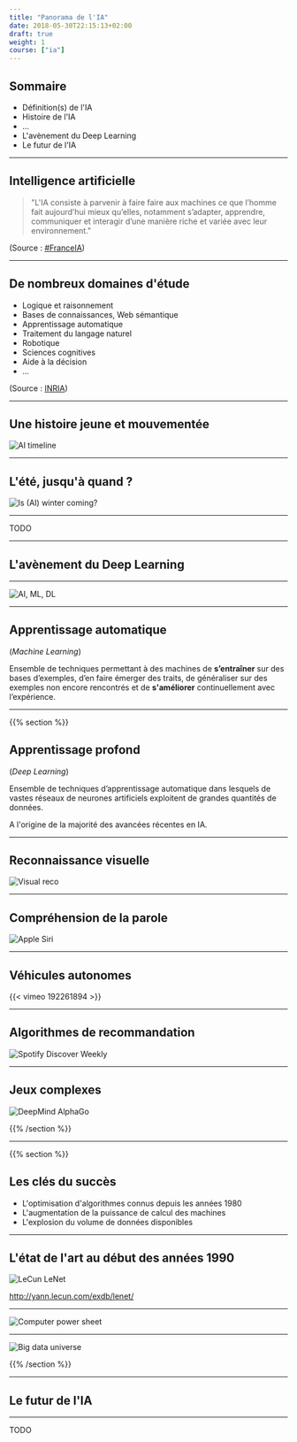 ```yaml
---
title: "Panorama de l'IA"
date: 2018-05-30T22:15:13+02:00
draft: true
weight: 1
course: ["ia"]
---
```


## Sommaire

- Définition(s) de l'IA
- Histoire de l'IA
- ...
- L'avènement du Deep Learning
- Le futur de l'IA

---

## Intelligence artificielle

> "L'IA consiste à parvenir à faire faire aux machines ce que l’homme fait aujourd’hui mieux qu’elles, notamment s’adapter, apprendre, communiquer et interagir d’une manière riche et variée avec leur environnement."

(Source : [#FranceIA](https://www.economie.gouv.fr/France-IA-intelligence-artificielle))

---

## De nombreux domaines d'étude

- Logique et raisonnement
- Bases de connaissances, Web sémantique
- Apprentissage automatique
- Traitement du langage naturel
- Robotique
- Sciences cognitives
- Aide à la décision
- ...

(Source : [INRIA](https://www.inria.fr/actualite/actualites-inria/livre-blanc-sur-l-intelligence-artificielle))

---

## Une histoire jeune et mouvementée

![AI timeline](images/ai_timeline.jpg)

---

## L'été, jusqu'à quand ?

![Is (AI) winter coming?](images/winteriscoming.jpg)

---

TODO

---

## L'avènement du Deep Learning

---

![AI, ML, DL](images/ai_ml_dl.png)

---

## Apprentissage automatique

(_Machine Learning_)

Ensemble de techniques permettant à des machines de **s’entraîner** sur des bases d’exemples, d’en faire émerger des traits, de généraliser sur des exemples non encore rencontrés et de **s'améliorer** continuellement avec l’expérience.

---

{{% section %}}

## Apprentissage profond

(_Deep Learning_)

Ensemble de techniques d’apprentissage automatique dans lesquels de vastes réseaux de neurones artificiels exploitent de grandes quantités de données.

A l'origine de la majorité des avancées récentes en IA.

---

## Reconnaissance visuelle

![Visual reco](images/sensetime.gif)

---

## Compréhension de la parole

![Apple Siri](images/apple_siri.jpg)

---

## Véhicules autonomes

{{< vimeo 192261894 >}}

---

## Algorithmes de recommandation

![Spotify Discover Weekly](images/discover_weekly.png)

---

## Jeux complexes

![DeepMind AlphaGo](images/alphago.png)

{{% /section %}}

---

{{% section %}}

## Les clés du succès

- L'optimisation d'algorithmes connus depuis les années 1980
- L'augmentation de la puissance de calcul des machines
- L'explosion du volume de données disponibles

---

## L'état de l'art au début des années 1990

![LeCun LeNet](images/lecun_lenet.gif)

<http://yann.lecun.com/exdb/lenet/>

---

![Computer power sheet](images/infographic2-intel-past-present.gif)

---

![Big data universe](images/big_data_universe.png)

{{% /section %}}

---

## Le futur de l'IA

---

TODO
